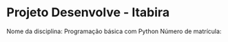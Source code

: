 #  Projeto Desenvolve - Itabira
Nome da disciplina: Programação básica com Python
Número de matrícula:
